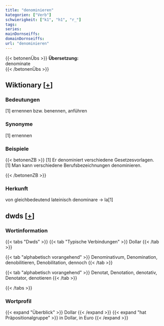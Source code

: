 ```yaml
---
title: "denominieren"
kategorien: ["Verb"]
schwierigkeit: ["k1", "h1", "r_"]
tags:
series:
mainDornseiffs:
domainDornseiffs:
url: "denominieren"
---
```


{{< betonenÜbs >}}
**Übersetzung:**  
denominate  
{{< /betonenÜbs >}}

## Wiktionary [[+](https://de.wiktionary.org/wiki/denominieren)]

### Bedeutungen
[1] ernennen bzw. benennen, anführen  

### Synonyme
[1] ernennen  

### Beispiele
{{< betonenZB >}}
[1] Er denominiert verschiedene Gesetzesvorlagen.  
[1] Man kann verschiedene Berufsbezeichnungen denominieren.  

{{< /betonenZB >}}
### Herkunft
von gleichbedeutend lateinisch denominare → la[1]  



## dwds [[+](https://www.dwds.de/wb/denominieren)]

### Wortinformation
{{< tabs "Dwds" >}}
{{< tab "Typische Verbindungen" >}}
Dollar
{{< /tab >}}

{{< tab "alphabetisch vorangehend" >}}
Denominativum, Denomination, denobilitieren, Denobilitation, dennoch
{{< /tab >}}

{{< tab "alphabetisch vorangehend" >}}
Denotat, Denotation, denotativ, Denotator, denotieren
{{< /tab >}}

{{< /tabs >}}

### Wortprofil
{{< expand "Überblick" >}} Dollar {{< /expand >}}
{{< expand "hat Präpositionalgruppe" >}} in Dollar, in Euro {{< /expand >}}

